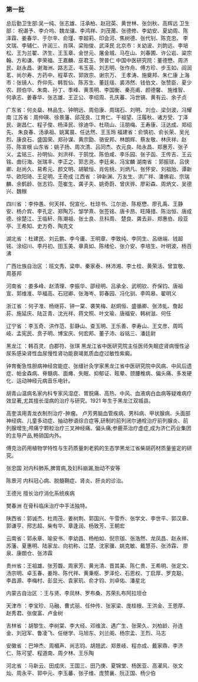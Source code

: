 ### 第一批
总后勤卫生部:吴一纯、张志雄、汪承柏、赵冠英、黄世林、张剑秋、高辉远
卫生部： 祝谌予、李介呜、魏龙骧、李鸿祥、刘茂莆、张德修、李幼安、夏幼周、陈泽霖、姜春华、于尔辛、俞瑾、李超莉、印会河、焦树德、张代钊、陈克忠、
        李文瑞、李辅仁、许润三、肖琪、梁贻俊、武泽民
北京市：关幼波、刘韵远、李培松、王为兰翟、济生、王玉章、金世元、屠金城、马在山、刘春圃、许公岩、粱宗翰、方和谦、李荣福、王嘉麟、巫君玉、贺普仁
中国中医研究院：董德懋、周济民、赵永昌、谢海洲、路志正、韦玉英、刘志明、张作舟、傅方珍、步玉如、阎润茗、尚尔寿、方药中、程莘农、郭效宗、谢宗万、
                王孝涛、施奠邦、朱仁康
上海市：张镜人、乔仰先、韩哲仙、陈苏生、董廷瑶、裘沛然、钱伯文、张赞臣、夏少农、顾伯华、朱南、孙丁、季峰、黄羡明、李国衡、秦亮甫、颜德馨、
       施维智、何承志、姜春华、张志雄、王正公、李绍周、孔庆蕃、冯世镐、黄有云、余子贞                
 
广东省：何炎燊、林品生、钟明远、周伯康、周瑞石、刘明、刘佥、梁剑波、冯耀南
江苏省：周仲瑛、徐景藩、邱茂良、江育仁、干祖望、汪履秋、诸方受、丁泽民、谢昌仁、程子俊、杨泽民、徐迪华、杜晓山、汪朋梅、王寿康、汪达成、郑绍先、
        朱良春、汤承祖、姚寓晨、任达然、王玉玲
福建省：俞慎初、俞长荣、吴光烈、康良石、盛国荣、郑孙谋、黄宗勖、骆安邦、林朗辉、蔡友敬、林庆祥、赵芬、陈宣根
山东省：姚子扬、周次清、吕同杰、衣元良、陆永昌、郑惠芳、张子义、孟铭三、孙明仙、刘洪祥、于鹄忱、陈伯咸、李乐园、张子函、王传吉、王云铭、曲衍海、张瑞丰、李正之、郭志尧、李廷来、冯宝麟
湖南省 ：郭振球、吕侠卿、赵尚久、易希元、颜文明、胡毓恒、肖佐桃、刘炳凡、张怀安、刘祖贻、谭新华、欧阳琦、王足明、王奇成 
江西省 ：钟新渊、万友生、洪广祥、潘佛岩、宗瑞麟、余鹤龄、张志钧、范崔生、龚子夫、姚奇蔚、曾庆骅、廖彩森、周炳文、吴德兴、魏稼 

四川省 ：李仲愚、何天祥、倪宣化、杜琼书、江尔逊、陈枢懋、廖孔禹、王静安、杨介宾、李孔定、郑陶万、邹学熹、张签铭、唐卡昂、旺降措、陈治恒、唐成德、徐楚江、王临轩、陈潮祖、张士良、旦科周、
          楚良、龚去非、郑惠伯、段亚亭、王希知、史方奇、陶克文 

湖北省 ：杜建民、刘云鹏、李今庸、王明章、李致纯、李同生、呂继端、钱超铭、涂绍川、李丹初、田玉美、章真如、陈绪伦、张介安、李培生、叶明波、杨百沸 

广西壮族自治区 ：班文秀、梁申、秦家泰、林沛湘、李士桂、黄荣活、曾宜敬、周基邦 

河南省 ：娄多峰、赵清理、李振华、邵经明、吕承全、武明钦、乔保钧、唐祖宣、郭维淮、毕福高、石冠卿、张海岑、郭春园、冯化驯、李鸣皋、翟明义 

浙江省 ：何子准、杨继荪、钟一棠、袭笑梅、赵炯恒、盛循卿、张沛虬、詹起荪、施延庆、陆芷青、沈光祥、蒋文照、叶文瑜、唐福安、韩树滋、何任 

辽宁省 ：李玉奇、洪作范、彭静山、查玉明、王乐善、李寿山、王文彦、周鸣岐、孟宪民、贲子明、博宝庆、何宏邦、董子沛、谷铭三、潘廷尉 

黑龙江 ：韩百灵、白郡符、张琪 黑龙江省中医研究院主任医师失眠症肾病慢性泌尿系感染肾性血尿慢性肾功能衰竭氮质血症过敏性紫癜。 

钟育衡急性胆病神经宫能症、张缙针灸学家黑龙江省中医研究院中风病、中风后遗症、帕金森病、脊髓病、面瘫、失眠、抑郁证、眩晕、颈腰椎病、偏头痛、多发硬化、运动神经元病音乐电针。 

胡青山温病名家内科专家风湿症、胃脘痛、高热、中风、血液病白血病等疑难病疗效显著,尤其擅长湿病的治疗与研究。1921 年生于黑龙江双城县。 

高奎滨用青龙衣制剂治疗-肿瘤。 卢芳男脑血管疾病、男科病、甲状腺病、头面部神经病、儿童多动症、抽动秽语综合症等,研制的前列闭尔通栓治疗前列腺炎、前列腺增生;颅痛宁颗粒治疗三叉神经痛、偏头痛;参鹿茶治疗虚症,成为济仁药业集团的主导产品,畅销国内外。 

傅克治药用植物学特性与生药质量刺老鸦的生态学黑龙江省柴胡药材质量鉴定的研究。 

张忠国 对内科肺系,脾胃病,及妇科崩漏,胎动不安等

陈景河 内科冠心病、脱髓鞘症、肾炎、肝炎的诊治。 

王德光 擅长治疗消化系统疾病 

樊春洲 在骨科临床治疗中手法独特。

陕西省：郭诚杰、杜雨茂、姜树荆、郭国兴、午雪乔、张学文、李世平、郭汉章、郭谦亨、邢志超、柴有华、章逢润、杨致芳、王朝宏 

云南省：郭永章、喻安书、李幼昌、杨柏如、倪宗珈、张浩然、龙凤昌、赵永祥、苏藩、夏惠明、陆家龙、向初称、江楚、沈家骥、姚克敏、戴慧芬、张沛霖、
        廖泉、康朗仓、张沛霖 

贵州省：王祖雄、张芳馥、周家芳、黄光清、晋其美、陈仁贵、王希明、张定文、汤宗明、卓玉春、姜玲、陈代祥、黄秉枢、罗泽伦、石恩权、丁启厚、罗克聪、
       李昌源、李梅村、彭显光、袁家玑、俞才钧、刘卓佑、潘星北 

内蒙古自治区 ：王与贤、李凤林、罗布桑、苏荣扎布阿拉坦仓 

天津市 ：李宝珍、马融、曹式丽、任仲传、张家梁、庞桂根、王洪金、王恩厚、赵秀君、张俊富、卢金树 

吉林省 ：胡黎生、李树棠、李大经、邓维滨、遇广生、张荣久、刘柏龄、孙连金、刘冠军、鲁凌飞、任继学、马旭东、刘兰阁、杨宗孟、王烈、马志 

安徽省 ：巴坤杰、周楣声、尚志钧、胡翘武、郑景岐、程亦成、戴家鼎、李济仁、陈可望、程道南、周夕林、王乐陶 

河北省 ：马新云、田成庆、王国三、田乃庚、夏锦堂、杨医亚、高濯风、张文灿、周永平、郭中元、李玉蕃、张子维、庞赞襄、阮正国、杨少伯 

